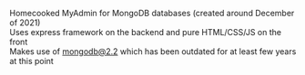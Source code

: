 Homecooked MyAdmin for MongoDB databases (created around December of 2021)<br>
Uses express framework on the backend and pure HTML/CSS/JS on the front<br>
Makes use of mongodb@2.2 which has been outdated for at least few years at this point
